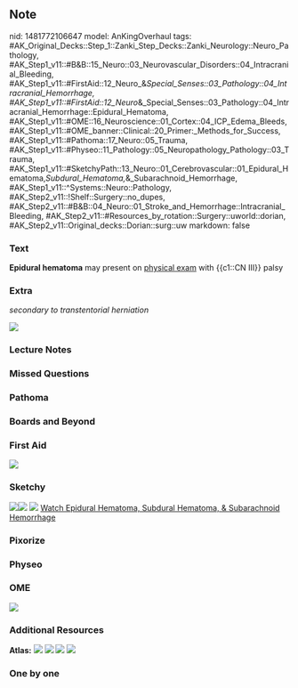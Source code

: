 ## Note
nid: 1481772106647
model: AnKingOverhaul
tags: #AK_Original_Decks::Step_1::Zanki_Step_Decks::Zanki_Neurology::Neuro_Pathology, #AK_Step1_v11::#B&B::15_Neuro::03_Neurovascular_Disorders::04_Intracranial_Bleeding, #AK_Step1_v11::#FirstAid::12_Neuro_&_Special_Senses::03_Pathology::04_Intracranial_Hemorrhage, #AK_Step1_v11::#FirstAid::12_Neuro_&_Special_Senses::03_Pathology::04_Intracranial_Hemorrhage::Epidural_Hematoma, #AK_Step1_v11::#OME::16_Neuroscience::01_Cortex::04_ICP_Edema_Bleeds, #AK_Step1_v11::#OME_banner::Clinical::20_Primer:_Methods_for_Success, #AK_Step1_v11::#Pathoma::17_Neuro::05_Trauma, #AK_Step1_v11::#Physeo::11_Pathology::05_Neuropathology_Pathology::03_Trauma, #AK_Step1_v11::#SketchyPath::13_Neuro::01_Cerebrovascular::01_Epidural_Hematoma,_Subdural_Hematoma,_&_Subarachnoid_Hemorrhage, #AK_Step1_v11::^Systems::Neuro::Pathology, #AK_Step2_v11::!Shelf::Surgery::no_dupes, #AK_Step2_v11::#B&B::04_Neuro::01_Stroke_and_Hemorrhage::Intracranial_Bleeding, #AK_Step2_v11::#Resources_by_rotation::Surgery::uworld::dorian, #AK_Step2_v11::Original_decks::Dorian::surg::uw
markdown: false

### Text
<div>
  <b>Epidural hematoma</b> may present on <u>physical exam</u> with
  {{c1::CN III}} palsy
</div>

### Extra
<i>secondary to transtentorial herniation</i>
<div>
  <i><img src="B9780702043161000244_f24-03b-9780702043161.jpg"></i>
</div>

### Lecture Notes


### Missed Questions


### Pathoma


### Boards and Beyond


### First Aid
<img src="tmpa1bNCg.png">

### Sketchy
<img src=
"Epidural%20blown%20pupil%20CN%20II_1566160514431.jpg"><img src=
"250px-Brain_herniation_types-2.svg.png"> <img src=
"Zoverall%20picture%20(65)_1566160514431.JPG"> <a href=
"https://dashboard.sketchy.com/study/medical/courses/medical-pathophysiology/units/medical-pathophysiology-neuro/videos/medical-pathophysiology-neuro-cerebrovascular-epidural-hematoma-subdural-hematoma-and-subarachnoid-hemorrhage?utm_source=anki&utm_medium=partnership&utm_campaign=february_update&utm_content=medical">
Watch Epidural Hematoma, Subdural Hematoma, & Subarachnoid
Hemorrhage</a>

### Pixorize


### Physeo


### OME
<div class="ome-widget">
  <a href="https://onlinemeded.org/spa/surgery?ref=anki"><img src=
  "_OME_AnkiFlashcards_Topic_1.png"></a>
</div>

### Additional Resources
<b>Atlas:</b> <img src="tmpfaF6Wk.png" class="resizer"> <img src=
"tmpJjOspY.png" class="resizer"> <img src="tmpv0Unwf.png" class=
"resizer"> <img src="tmp9KNTBv.png" class="resizer">

### One by one

